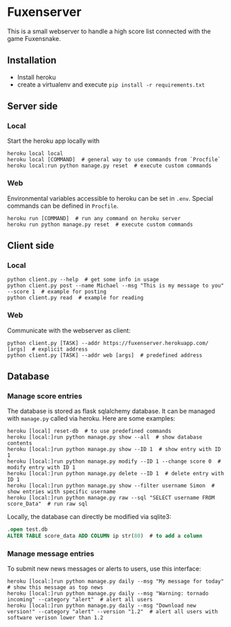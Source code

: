 # Fuxenserver

This is a small webserver to handle a high score list connected with the game Fuxensnake.

## Installation
* Install heroku
* create a virtualenv and execute `pip install -r requirements.txt`

## Server side

### Local
Start the heroku app locally with
```shell
heroku local local
heroku local [COMMAND]  # general way to use commands from `Procfile`
heroku local:run python manage.py reset  # execute custom commands
```

### Web
Environmental variables accessible to heroku can be set in `.env`. Special commands can be defined in `Procfile`.
```shell
heroku run [COMMAND]  # run any command on heroku server
heroku run python manage.py reset  # execute custom commands
```


## Client side

### Local
```shell
python client.py --help  # get some info in usage
python client.py post --name Michael --msg "This is my message to you" --score 1  # example for posting
python client.py read  # example for reading
```

### Web
Communicate with the webserver as client:
```shell
python client.py [TASK] --addr https://fuxenserver.herokuapp.com/ [args]  # explicit address
python client.py [TASK] --addr web [args]  # predefined address
```


## Database

### Manage score entries
The database is stored as flask sqlalchemy database. It can be managed with `manage.py` called via heroku. Here are some examples:
```shell
heroku [local] reset-db  # to use predefined commands
heroku [local:]run python manage.py show --all  # show database contents
heroku [local:]run python manage.py show --ID 1  # show entry with ID 1
heroku [local:]run python manage.py modify --ID 1 --change score 0  # modify entry with ID 1
heroku [local:]run python manage.py delete --ID 1  # delete entry with ID 1
heroku [local:]run python manage.py show --filter username Simon  # show entries with specific username
heroku [local:]run python manage.py raw --sql "SELECT username FROM score_Data"  # run raw sql
```
Locally, the database can directly be modified via sqlite3:
```SQL
.open test.db
ALTER TABLE score_data ADD COLUMN ip str(80)  # to add a column
```

### Manage message entries
To submit new news messages or alerts to users, use this interface:
```shell
heroku [local:]run python manage.py daily --msg "My message for today"  # show this message as top news
heroku [local:]run python manage.py daily --msg "Warning: tornado incoming" --category "alert"  # alert all users
heroku [local:]run python manage.py daily --msg "Download new version!" --category "alert" --version "1.2"  # alert all users with software verison lower than 1.2
```
